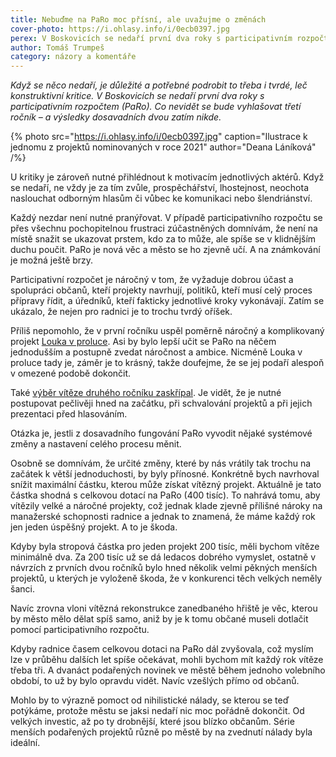 ```yaml
---
title: Nebuďme na PaRo moc přísní, ale uvažujme o změnách
cover-photo: https://i.ohlasy.info/i/0ecb0397.jpg
perex: V Boskovicích se nedaří první dva roky s participativním rozpočtem (PaRo). Co nevidět se bude vyhlašovat třetí ročník – a výsledky dosavadních dvou zatím nikde. Je potřeba něco změnit?
author: Tomáš Trumpeš
category: názory a komentáře
---
```


*Když se něco nedaří, je důležité a potřebné podrobit to třeba i tvrdé, leč konstruktivní kritice. V Boskovicích se nedaří první dva roky s participativním rozpočtem (PaRo). Co nevidět se bude vyhlašovat třetí ročník – a výsledky dosavadních dvou zatím nikde.*

{% photo src="https://i.ohlasy.info/i/0ecb0397.jpg" caption="Ilustrace k jednomu z projektů nominovaných v roce 2021" author="Deana Láníková" /%}

U kritiky je zároveň nutné přihlédnout k motivacím jednotlivých aktérů. Když se nedaří, ne vždy je za tím zvůle, prospěchářství, lhostejnost, neochota naslouchat odborným hlasům či vůbec ke komunikaci nebo šlendriánství. 

Každý nezdar není nutné pranýřovat. V případě participativního rozpočtu se přes všechnu pochopitelnou frustraci zúčastněných domnívám, že není na místě snažit se ukazovat prstem, kdo za to může, ale spíše se v klidnějším duchu poučit. PaRo je nová věc a město se ho zjevně učí. A na známkování je možná ještě brzy.

Participativní rozpočet je náročný v tom, že vyžaduje dobrou účast a spolupráci občanů, kteří projekty navrhují, politiků, kteří musí celý proces přípravy řídit, a úředníků, kteří fakticky jednotlivé kroky vykonávají. Zatím se ukázalo, že nejen pro radnici je to trochu tvrdý oříšek.

Příliš nepomohlo, že v první ročníku uspěl poměrně náročný a komplikovaný projekt [Louka v proluce](https://ohlasy.info/clanky/2022/02/louka-v-proluce.html). Asi by bylo lepší učit se PaRo na něčem jednodušším a postupně zvedat náročnost a ambice. Nicméně Louka v proluce tady je, záměr je to krásný, takže doufejme, že se jej podaří alespoň v omezené podobě dokončit.

Také [výběr vítěze druhého ročníku zaskřípal](https://ohlasy.info/clanky/2021/12/z-radnice.html). Je vidět, že je nutné postupovat pečlivěji hned na začátku, při schvalování projektů a při jejich prezentaci před hlasováním.

Otázka je, jestli z dosavadního fungování PaRo vyvodit nějaké systémové změny a nastavení celého procesu měnit. 

Osobně se domnívám, že určité změny, které by nás vrátily tak trochu na začátek k větší jednoduchosti, by byly přínosné. Konkrétně bych navrhoval snížit maximální částku, kterou může získat vítězný projekt. Aktuálně je tato částka shodná s celkovou dotací na PaRo (400 tisíc). To nahrává tomu, aby vítězily velké a náročné projekty, což jednak klade zjevně přílišné nároky na manažerské schopnosti radnice a jednak to znamená, že máme každý rok jen jeden úspěšný projekt. A to je škoda.

Kdyby byla stropová částka pro jeden projekt 200 tisíc, měli bychom vítěze minimálně dva. Za 200 tisíc už se dá ledacos dobrého vymyslet, ostatně v návrzích z prvních dvou ročníků bylo hned několik velmi pěkných menších projektů, u kterých je vyloženě škoda, že v konkurenci těch velkých neměly šanci. 

Navíc zrovna vloni vítězná rekonstrukce zanedbaného hřiště je věc, kterou by město mělo dělat spíš samo, aniž by je k tomu občané museli dotlačit pomocí participativního rozpočtu.

Kdyby radnice časem celkovou dotaci na PaRo dál zvyšovala, což myslím lze v průběhu dalších let spíše očekávat, mohli bychom mít každý rok vítěze třeba tři. A dvanáct podařených novinek ve městě během jednoho volebního období, to už by bylo opravdu vidět. Navíc vzešlých přímo od občanů. 

Mohlo by to výrazně pomoct od nihilistické nálady, se kterou se teď potýkáme, protože městu se jaksi nedaří nic moc pořádně dokončit. Od velkých investic, až po ty drobnější, které jsou blízko občanům. Série menších podařených projektů různě po městě by na zvednutí nálady byla ideální.